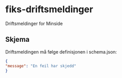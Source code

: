 # fiks-driftsmeldinger
Driftsmeldinger for Minside

## Skjema
Driftsmeldingen må følge definisjonen i schema.json:

```json
{
"message": "En feil har skjedd"
}
```
